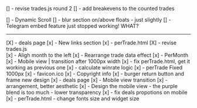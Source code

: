 [] - revise trades.js round 2
[] - add breakevens to the counted trades

[] - Dynamic Scroll
[] - blur section on/above floats - just slightly
[] - Telegram embed feature just stopped working! WHAT?


---
[X] - deals page
[x] - New links section
[x] - perTrade.html
[X] - revise trades.js    
[x] - Aligh month to the left
[x] - Rearrange trade data effect
[x] - PerMonth
[x] - Mobile view | transition after 1000px width
[x] - fix perTrade.html, get it working as previous one
[x] - calculate winrate logic
[x] - perTrade Fixed 1000px
[x] - favicon.ico
[x] - Copyright info
[x] - burger return button and frame new design
[x] - deals page
    [x] - Mobile view transition
    [x] - arrangement, better aesthetic
[x] - Design the mobile view - the purple blend is too much - lower transparency
[x] - fix deals propotions on mobile
[x] - perTrade.html - change fonts size and widget size
